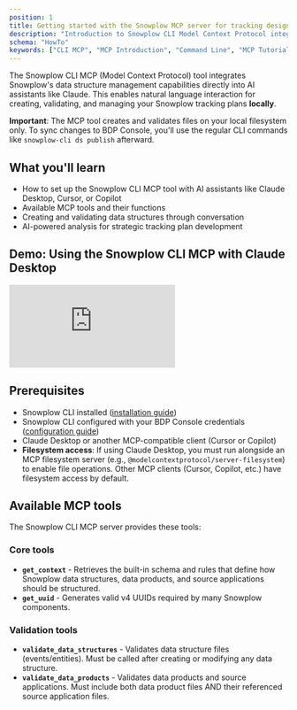 ```yaml
---
position: 1
title: Getting started with the Snowplow MCP server for tracking design
description: "Introduction to Snowplow CLI Model Context Protocol integration for behavioral data management workflows."
schema: "HowTo"
keywords: ["CLI MCP", "MCP Introduction", "Command Line", "MCP Tutorial", "CLI Integration", "Model Context"]
---
```


The Snowplow CLI MCP (Model Context Protocol) tool integrates Snowplow's data structure management capabilities directly into AI assistants like Claude. This enables natural language interaction for creating, validating, and managing your Snowplow tracking plans **locally**.

**Important**: The MCP tool creates and validates files on your local filesystem only. To sync changes to BDP Console, you'll use the regular CLI commands like `snowplow-cli ds publish` afterward.

## What you'll learn

- How to set up the Snowplow CLI MCP tool with AI assistants like Claude Desktop, Cursor, or Copilot
- Available MCP tools and their functions  
- Creating and validating data structures through conversation
- AI-powered analysis for strategic tracking plan development

## Demo: Using the Snowplow CLI MCP with Claude Desktop

<div style={{position: "relative", width: "100%", height: "0", paddingBottom: "56.25%", overflow: "hidden"}}>
  <iframe
    title="vimeo-player"
    src="https://player.vimeo.com/video/1096253323?h=37276f4852"
    frameborder="0"
    mozallowfullscreen webkitallowfullscreen allowfullscreen
    allow="autoplay; fullscreen; picture-in-picture"
    style={{position: "absolute", top: 0, left: 0, width: "100%", height: "100%", border: 0}}
  ></iframe>
</div>

## Prerequisites

- Snowplow CLI installed ([installation guide](/docs/data-product-studio/snowplow-cli/#install))
- Snowplow CLI configured with your BDP Console credentials ([configuration guide](/docs/data-product-studio/snowplow-cli/#configure))
- Claude Desktop or another MCP-compatible client (Cursor or Copilot)
- **Filesystem access**: If using Claude Desktop, you must run alongside an MCP filesystem server (e.g., `@modelcontextprotocol/server-filesystem`) to enable file operations. Other MCP clients (Cursor, Copilot, etc.) have filesystem access by default.

## Available MCP tools

The Snowplow CLI MCP server provides these tools:

### Core tools

- **`get_context`** - Retrieves the built-in schema and rules that define how Snowplow data structures, data products, and source applications should be structured.
- **`get_uuid`** - Generates valid v4 UUIDs required by many Snowplow components.

### Validation tools

- **`validate_data_structures`** - Validates data structure files (events/entities). Must be called after creating or modifying any data structure.
- **`validate_data_products`** - Validates data products and source applications. Must include both data product files AND their referenced source application files.
